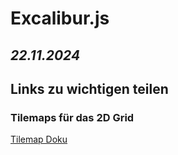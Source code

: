 # Excalibur.js
*22.11.2024*
---

## Links zu wichtigen teilen

### Tilemaps für das 2D Grid
[Tilemap Doku](https://excaliburjs.com/docs/tilemap/)